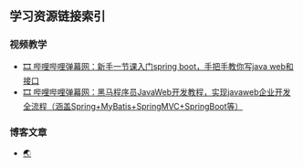 ## 学习资源链接索引
### 视频教学
 - [🎞️ 哔哩哔哩弹幕网：新手一节课入门spring boot，手把手教你写java web和接口](https://www.bilibili.com/video/BV16541147s1/?spm_id_from=333.1007.top_right_bar_window_history.content.click&vd_source=9470381b8320ec917ae479f2d87ce68a)
 - [🎞️ 哔哩哔哩弹幕网：黑马程序员JavaWeb开发教程，实现javaweb企业开发全流程（涵盖Spring+MyBatis+SpringMVC+SpringBoot等）](https://www.bilibili.com/video/BV1m84y1w7Tb?p=58&vd_source=4f1c34c711e7ec1d5bca2f62af5665d4)

### 博客文章
 - [🌏 ]()
